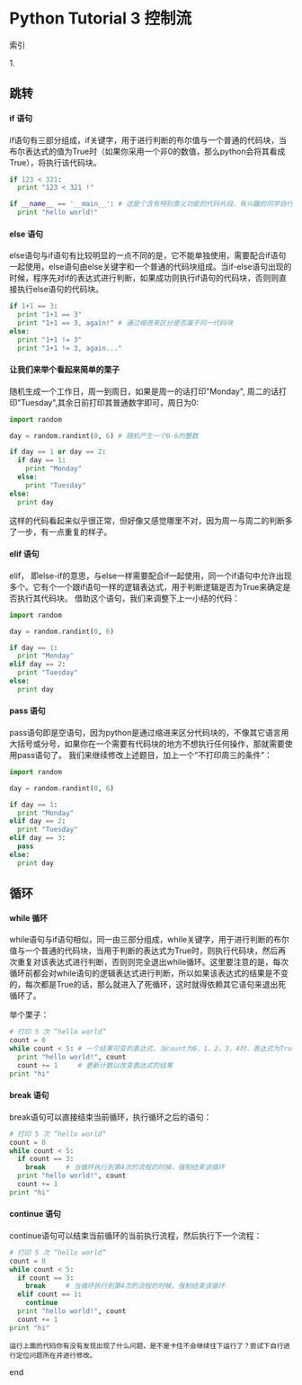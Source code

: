 # Python Tutorial 3 控制流

索引

1.[](#)


## 跳转
#### if 语句
if语句有三部分组成，if关键字，用于进行判断的布尔值与一个普通的代码块，当布尔表达式的值为True时（如果你采用一个非0的数值，那么python会将其看成True），将执行该代码块。
~~~python
if 123 < 321:
  print "123 < 321 !"

if __name__ == '__main__': # 这是个含有特别意义功能的代码片段，有兴趣的同学自行理解
  print "hello world!"
~~~

#### else 语句
else语句与if语句有比较明显的一点不同的是，它不能单独使用，需要配合if语句一起使用，else语句由else关键字和一个普通的代码块组成。当if-else语句出现的时候，程序先对if的表达式进行判断，如果成功则执行if语句的代码块，否则则直接执行else语句的代码块。
~~~python
if 1+1 == 3:
  print "1+1 == 3"
  print "1+1 == 3, again!" # 通过缩进来区分是否属于同一代码块
else:
  print "1+1 != 3"
  print "1+1 != 3, again..."
~~~

#### 让我们来举个看起来简单的栗子
随机生成一个工作日，周一到周日，如果是周一的话打印"Monday", 周二的话打印"Tuesday",其余日前打印其普通数字即可，周日为0:
~~~python
import random

day = random.randint(0, 6) # 随机产生一个0-6的整数

if day == 1 or day == 2:
  if day == 1:
    print "Monday"
  else:
    print "Tuesday"
else:
  print day
~~~

这样的代码看起来似乎很正常，但好像又感觉哪里不对，因为周一与周二的判断多了一步，有一点重复的样子。

#### elif 语句
elif， 即else-if的意思，与else一样需要配合if一起使用，同一个if语句中允许出现多个。它有个一个跟if语句一样的逻辑表达式，用于判断逻辑是否为True来确定是否执行其代码块。
借助这个语句，我们来调整下上一小结的代码：
~~~python
import random

day = random.randint(0, 6)

if day == 1:
  print "Monday"
elif day == 2:
  print "Tuesday"
else:
  print day
~~~

#### pass 语句
pass语句即是空语句，因为python是通过缩进来区分代码块的，不像其它语言用大括号或分号，如果你在一个需要有代码块的地方不想执行任何操作，那就需要使用pass语句了。
我们来继续修改上述题目，加上一个“不打印周三的条件”：
~~~python
import random

day = random.randint(0, 6)

if day == 1:
  print "Monday"
elif day == 2:
  print "Tuesday"
elif day == 3:
  pass
else:
  print day
~~~

## 循环
#### while 循环
while语句与if语句相似，同一由三部分组成，while关键字，用于进行判断的布尔值与一个普通的代码块，当用于判断的表达式为True时，则执行代码块，然后再次重复对该表达式进行判断，否则则完全退出while循环。这里要注意的是，每次循环前都会对while语句的逻辑表达式进行判断，所以如果该表达式的结果是不变的，每次都是True的话，那么就进入了死循环，这时就得依赖其它语句来退出死循环了。

举个栗子：
~~~python
# 打印 5 次 “hello world”
count = 0
while count < 5: # 一个结果可变的表达式，当count为0，1，2，3，4时，表达式为True，当第六次对该表达式进行判断时，count已经等于5，则退出循环
  print "hello world!", count
  count += 1     # 更新计数以改变表达式的结果
print "hi"
~~~

#### break 语句
break语句可以直接结束当前循环，执行循环之后的语句：
~~~python
# 打印 5 次 “hello world”
count = 0
while count < 5:
  if count == 3:
    break     # 当循环执行到第4次的流程的时候，强制结束该循环
  print "hello world!", count
  count += 1
print "hi"
~~~

#### continue 语句
continue语句可以结束当前循环的当前执行流程，然后执行下一个流程：
~~~python
# 打印 5 次 “hello world”
count = 0
while count < 5:
  if count == 3:
    break     # 当循环执行到第4次的流程的时候，强制结束该循环
  elif count == 1:
    continue
  print "hello world!", count
  count += 1
print "hi"
~~~

``
运行上面的代码你有没有发现出现了什么问题，是不是卡住不会继续往下运行了？尝试下自行进行定位问题所在并进行修改。
``




end
